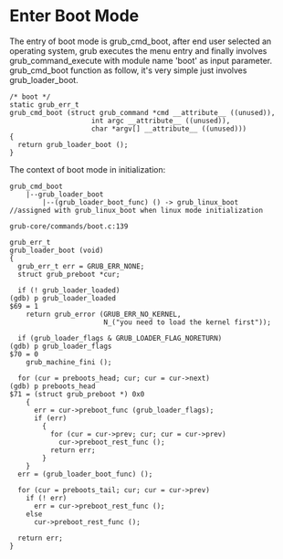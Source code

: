 Enter Boot Mode
==============================================================================================================

The entry of boot mode is grub_cmd_boot, after end user selected an operating system, grub executes the menu entry and finally involves grub_command_execute with module name 'boot' as input parameter. grub_cmd_boot function as follow, it's very simple just involves grub_loader_boot.

```grub_cmd_boot
/* boot */
static grub_err_t
grub_cmd_boot (struct grub_command *cmd __attribute__ ((unused)),
                    int argc __attribute__ ((unused)),
                    char *argv[] __attribute__ ((unused)))
{
  return grub_loader_boot ();
}
```

The context of boot mode in initialization:

```boot_mode_context
grub_cmd_boot
    |--grub_loader_boot
        |--(grub_loader_boot_func) () -> grub_linux_boot     //assigned with grub_linux_boot when linux mode initialization
```

```grub_loader_boot
grub-core/commands/boot.c:139

grub_err_t
grub_loader_boot (void)
{
  grub_err_t err = GRUB_ERR_NONE;
  struct grub_preboot *cur;

  if (! grub_loader_loaded)
(gdb) p grub_loader_loaded 
$69 = 1
    return grub_error (GRUB_ERR_NO_KERNEL,
                       N_("you need to load the kernel first"));

  if (grub_loader_flags & GRUB_LOADER_FLAG_NORETURN)
(gdb) p grub_loader_flags 
$70 = 0
    grub_machine_fini ();

  for (cur = preboots_head; cur; cur = cur->next)
(gdb) p preboots_head 
$71 = (struct grub_preboot *) 0x0
    {
      err = cur->preboot_func (grub_loader_flags);
      if (err)
        {
          for (cur = cur->prev; cur; cur = cur->prev)
            cur->preboot_rest_func ();
          return err;
        }
    }
  err = (grub_loader_boot_func) ();

  for (cur = preboots_tail; cur; cur = cur->prev)
    if (! err)
      err = cur->preboot_rest_func ();
    else
      cur->preboot_rest_func ();

  return err;
}
```
